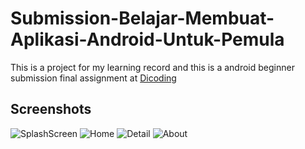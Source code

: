 # Submission-Belajar-Membuat-Aplikasi-Android-Untuk-Pemula
This is a project for my learning record and this is a android beginner submission final assignment at [Dicoding](http://dicoding.com)
## Screenshots
![SplashScreen](https://user-images.githubusercontent.com/60538702/110905887-c9fd5a80-833d-11eb-84ee-c958244622fc.png)
![Home](https://user-images.githubusercontent.com/60538702/110906005-f022fa80-833d-11eb-879a-c17490139cff.jpg)
![Detail](https://user-images.githubusercontent.com/60538702/110906044-ffa24380-833d-11eb-8046-25084cb23b57.jpg)
![About](https://user-images.githubusercontent.com/60538702/110906117-1a74b800-833e-11eb-9d63-45d198c9043e.png)
